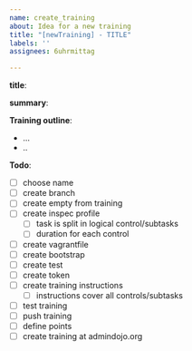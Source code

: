 ```yaml
---
name: create_training
about: Idea for a new training
title: "[newTraining] - TITLE"
labels: ''
assignees: 6uhrmittag

---
```


**title**:

**summary**:

**Training outline**:
- ...
- ..

**Todo**:

- [ ] choose name
- [ ] create branch
- [ ] create empty from training
- [ ] create inspec profile
    - [ ] task is split in logical control/subtasks
    - [ ] duration for each control
- [ ] create vagrantfile
- [ ] create bootstrap
- [ ] create test
- [ ] create token
- [ ] create training instructions
    - [ ] instructions cover all controls/subtasks
- [ ] test training
- [ ] push training
- [ ] define points
- [ ] create training at admindojo.org
